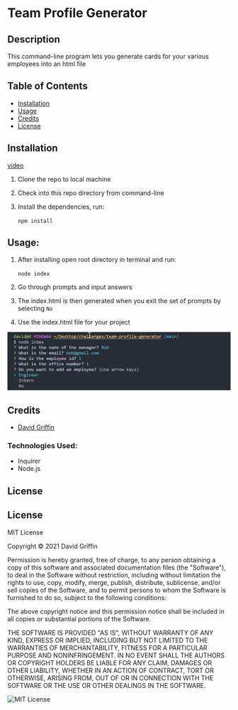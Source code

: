 # Team Profile Generator

## Description

This command-line program lets you generate cards for your various employees into an html file

## Table of Contents
- [Installation](#installation)
- [Usage](#usage)
- [Credits](#credits)
- [License](#license)

## Installation

[video](https://watch.screencastify.com/v/vgSl8OpWimcUiOPwV777)

1. Clone the repo to local machine
2. Check into this repo directory from command-line
3. Install the dependencies, run:

	```npm install```

## Usage:
1. After installing open root directory in terminal and run:

	```node index```
2. Go through prompts and input answers
3. The index.html is then generated when you exit the set of prompts by selecting `No`
4. Use the index.html file for your project

![Website Screenshot](/assests/images/team-profile-generator.png)
## Credits
* [David Griffin](https://github.com/DavidTJGriffin)

### Technologies Used:
* Inquirer
* Node.js

## License

## License
MIT License

Copyright © 2021 David Griffin

Permission is hereby granted, free of charge, to any person obtaining a copy
of this software and associated documentation files (the "Software"), to deal
in the Software without restriction, including without limitation the rights
to use, copy, modify, merge, publish, distribute, sublicense, and/or sell
copies of the Software, and to permit persons to whom the Software is
furnished to do so, subject to the following conditions:

The above copyright notice and this permission notice shall be included in all
copies or substantial portions of the Software.

THE SOFTWARE IS PROVIDED "AS IS", WITHOUT WARRANTY OF ANY KIND, EXPRESS OR
IMPLIED, INCLUDING BUT NOT LIMITED TO THE WARRANTIES OF MERCHANTABILITY,
FITNESS FOR A PARTICULAR PURPOSE AND NONINFRINGEMENT. IN NO EVENT SHALL THE
AUTHORS OR COPYRIGHT HOLDERS BE LIABLE FOR ANY CLAIM, DAMAGES OR OTHER
LIABILITY, WHETHER IN AN ACTION OF CONTRACT, TORT OR OTHERWISE, ARISING FROM,
OUT OF OR IN CONNECTION WITH THE SOFTWARE OR THE USE OR OTHER DEALINGS IN THE
SOFTWARE.

![MIT License](https://img.shields.io/apm/l/vim-mode)